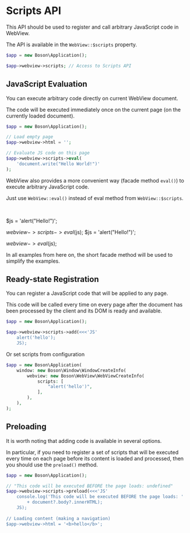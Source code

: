 # Scripts API

This API should be used to register and call arbitrary 
JavaScript code in WebView.

The API is available in the `WebView::$scripts` property.

```php
$app = new Boson\Application();

$app->webview->scripts; // Access to Scripts API
```


## JavaScript Evaluation

You can execute arbitrary code directly on current WebView document.

The code will be executed immediately once on the current page (on the
currently loaded document).

```php
$app = new Boson\Application();

// Load empty page
$app->webview->html = '';

// Evaluate JS code on this page
$app->webview->scripts->eval(
    'document.write("Hello World!")'
);
```

<note>
WebView also provides a more convenient way (facade method <code>eval()</code>) 
to execute arbitrary JavaScript code.

Just use <code>WebView::eval()</code> instead of eval method
from <code>WebView::$scripts</code>.

<p>&nbsp;</p>

<compare>
<code-block lang="php">
$js = 'alert("Hello!")';

$webview->scripts->eval($js);
</code-block>
<code-block lang="php">
$js = 'alert("Hello!")';

$webview->eval($js);
</code-block>
</compare>

In all examples from here on, the short facade method will 
be used to simplify the examples.

</note>


## Ready-state Registration 

You can register a JavaScript code that will be applied to any page.

<note>
This code will be called every time on every page after the document has been
processed by the client and its DOM is ready and available.
</note>

```php
$app = new Boson\Application();

$app->webview->scripts->add(<<<'JS'
    alert('hello');
    JS);
```

Or set scripts from configuration

```php
$app = new Boson\Application(
    window: new Boson\Window\WindowCreateInfo(
        webview: new Boson\WebView\WebViewCreateInfo(
            scripts: [
                "alert('hello')",
            ],
        ),
    ),
);
```

## Preloading

It is worth noting that adding code is available in several options.

In particular, if you need to register a set of scripts that will be executed 
every time on each page before its content is loaded and processed, then you 
should use the `preload()` method.

```php
$app = new Boson\Application();

// "This code will be executed BEFORE the page loads: undefined"
$app->webview->scripts->preload(<<<'JS'
    console.log('This code will be executed BEFORE the page loads: ' 
        + document?.body?.innerHTML);
    JS);
    
// Loading content (making a navigation)
$app->webview->html = '<b>hello</b>';
```